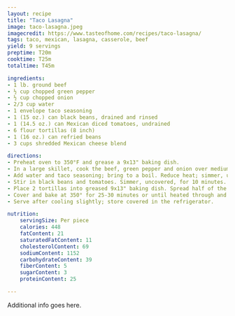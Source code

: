 ```yaml
---
layout: recipe
title: "Taco Lasagna"
image: taco-lasagna.jpeg
imagecredit: https://www.tasteofhome.com/recipes/taco-lasagna/
tags: taco, mexican, lasagna, casserole, beef
yield: 9 servings
preptime: T20m
cooktime: T25m
totaltime: T45m

ingredients:
- 1 lb. ground beef
- ½ cup chopped green pepper
- ½ cup chopped onion
- 2/3 cup water
- 1 envelope taco seasoning
- 1 (15 oz.) can black beans, drained and rinsed
- 1 (14.5 oz.) can Mexican diced tomatoes, undrained
- 6 flour tortillas (8 inch)
- 1 (16 oz.) can refried beans
- 3 cups shredded Mexican cheese blend

directions:
- Preheat oven to 350°F and grease a 9x13" baking dish.
- In a large skillet, cook the beef, green pepper and onion over medium heat until meat is no longer pink; drain.
- Add water and taco seasoning; bring to a boil. Reduce heat; simmer, uncovered, for 2 minutes.
- Stir in black beans and tomatoes. Simmer, uncovered, for 10 minutes.
- Place 2 tortillas into greased 9x13" baking dish. Spread half of the refried beans and half of the beef mixture; sprinkle with 1 cup cheese. Repeat layers. Top with remaining tortillas and cheese.
- Cover and bake at 350° for 25-30 minutes or until heated through and cheese is melted.
- Serve after cooling slightly; store covered in the refrigerator.

nutrition:
    servingSize: Per piece
    calories: 448
    fatContent: 21
    saturatedFatContent: 11
    cholesterolContent: 69
    sodiumContent: 1152
    carbohydrateContent: 39
    fiberContent: 5
    sugarContent: 3
    proteinContent: 25

---
```


Additional info goes here.
